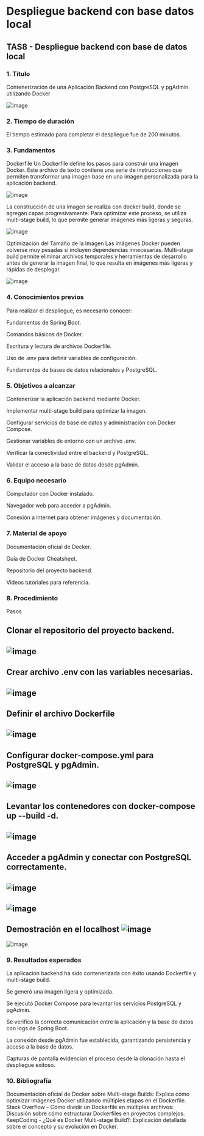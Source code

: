 # Despliegue backend con base datos local

## TAS8 - Despliegue backend con base de datos local

### 1. Título
Contenerización de una Aplicación Backend con PostgreSQL y pgAdmin utilizando Docker

![image](https://github.com/user-attachments/assets/7c76ca17-fadc-4d3b-9504-8059b5805926)

### 2. Tiempo de duración

El tiempo estimado para completar el despliegue fue de 200 minutos.

### 3. Fundamentos
Dockerfile
Un Dockerfile define los pasos para construir una imagen Docker. Este archivo de texto contiene una serie de instrucciones que permiten transformar una imagen base en una imagen personalizada para la aplicación backend.

![image](https://github.com/user-attachments/assets/aea108aa-47f7-49a3-9675-5889d42587c9)

La construcción de una imagen se realiza con docker build, donde se agregan capas progresivamente. Para optimizar este proceso, se utiliza multi-stage build, lo que permite generar imágenes más ligeras y seguras.

![image](https://github.com/user-attachments/assets/6530dbf8-7e68-40e2-bf70-84bd79c21658)

Optimización del Tamaño de la Imagen
Las imágenes Docker pueden volverse muy pesadas si incluyen dependencias innecesarias. Multi-stage build permite eliminar archivos temporales y herramientas de desarrollo antes de generar la imagen final, lo que resulta en imágenes más ligeras y rápidas de desplegar.

![image](https://github.com/user-attachments/assets/6cc810da-ed05-48f4-b661-2a9e4b48743e)

### 4. Conocimientos previos

Para realizar el despliegue, es necesario conocer:

Fundamentos de Spring Boot.

Comandos básicos de Docker.

Escritura y lectura de archivos Dockerfile.

Uso de .env para definir variables de configuración.

Fundamentos de bases de datos relacionales y PostgreSQL.

### 5. Objetivos a alcanzar

Contenerizar la aplicación backend mediante Docker.

Implementar multi-stage build para optimizar la imagen.

Configurar servicios de base de datos y administración con Docker Compose.

Gestionar variables de entorno con un archivo .env.

Verificar la conectividad entre el backend y PostgreSQL.

Validar el acceso a la base de datos desde pgAdmin.

### 6. Equipo necesario

Computador con Docker instalado.

Navegador web para acceder a pgAdmin.

Conexión a internet para obtener imágenes y documentación.

### 7. Material de apoyo

Documentación oficial de Docker.

Guía de Docker Cheatsheet.

Repositorio del proyecto backend.

Videos tutoriales para referencia.

### 8. Procedimiento

Pasos

Clonar el repositorio del proyecto backend.
----
![image](https://github.com/user-attachments/assets/f6bc9c0e-bada-476e-93cd-ee301f6b01d4)
----
Crear archivo .env con las variables necesarias.
----
![image](https://github.com/user-attachments/assets/a2f04274-c07b-4ebd-a4aa-0f1a92e0f476)
----
Definir el archivo Dockerfile
----
![image](https://github.com/user-attachments/assets/36036b20-86ec-40a4-8e31-8c78a97d7c55)
----
Configurar docker-compose.yml para PostgreSQL y pgAdmin.
----
![image](https://github.com/user-attachments/assets/3a84b2f7-1ded-4e00-8f03-bb50b08ef8ca)
----
Levantar los contenedores con docker-compose up --build -d.
----
![image](https://github.com/user-attachments/assets/27e630d2-8b39-4265-bf9b-db36c9a46d33)
-----
Acceder a pgAdmin y conectar con PostgreSQL correctamente.
----
![image](https://github.com/user-attachments/assets/6022aced-4825-4265-830c-ea1a0b04ea45)
---
![image](https://github.com/user-attachments/assets/27a64138-4e5d-48e7-9231-4fd36f83bfa6)
---
Demostración en el localhost
![image](https://github.com/user-attachments/assets/02de7daa-b1d3-4d9a-bc1b-1542bf9ed6c7)
---
![image](https://github.com/user-attachments/assets/f5a61d96-9115-49c6-87c9-621f0f177712)


### 9. Resultados esperados

La aplicación backend ha sido contenerizada con éxito usando Dockerfile y multi-stage build.

Se generó una imagen ligera y optimizada.

Se ejecutó Docker Compose para levantar los servicios PostgreSQL y pgAdmin.

Se verificó la correcta comunicación entre la aplicación y la base de datos con logs de Spring Boot.

La conexión desde pgAdmin fue establecida, garantizando persistencia y acceso a la base de datos.

Capturas de pantalla evidencian el proceso desde la clonación hasta el despliegue exitoso.

### 10. Bibliografía

Documentación oficial de Docker sobre Multi-stage Builds: Explica cómo optimizar imágenes Docker utilizando múltiples etapas en el Dockerfile.
Stack Overflow - Cómo dividir un Dockerfile en múltiples archivos: Discusión sobre cómo estructurar Dockerfiles en proyectos complejos.
KeepCoding - ¿Qué es Docker Multi-stage Build?: Explicación detallada sobre el concepto y su evolución en Docker.
